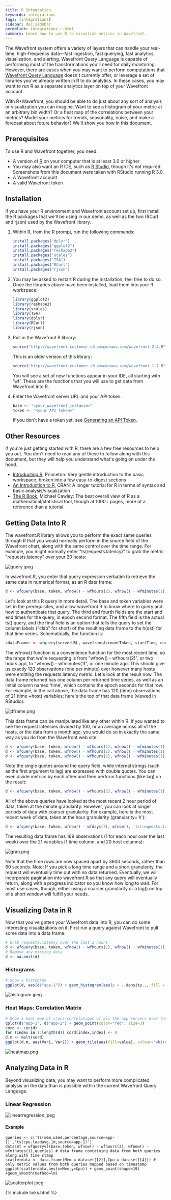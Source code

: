 ```yaml
---
title: R Integration
keywords: integrations
tags: [integrations]
sidebar: doc_sidebar
permalink: integrations_r.html
summary: Learn how to use R to visualize metrics in Wavefront.
---
```


The Wavefront system offers a variety of layers that can handle your real-time, high-frequency data&mdash;fast ingestion, fast querying, fast analytics, visualization, and alerting. Wavefront Query Language is capable of performing most of the transformations you'll need for daily monitoring. However, there are cases when you may want to perform computations that [Wavefront Query Language](query_language_reference) doesn't currently offer, or leverage a set of libraries you've already written in R to do analytics. In these cases, you may want to run R as a separate analytics layer on top of your Wavefront account.

With R+Wavefront, you should be able to do just about any sort of analysis or visualization you can imagine. Want to see a histogram of your metric at an arbitrary bin width? Or a heat map of the correlations between your metrics? Model your metrics for trends, seasonality, noise, and make a forecast about future behavior? We'll show you how in this document.


## Prerequisites

To use R and Wavefront together, you need:

- A version of [R](http://cran.rstudio.com/) on your computer that is at least 3.0 or higher
- You may also want an R IDE, such as [R Studio](https://www.rstudio.com/), though it's not required. Screenshots from this document were taken with RStudio running R 3.0.
- A Wavefront account
- A valid Wavefront token

## Installation
If you have your R environment and Wavefront account set up, first install the R packages that we'll be using in our demo, as well as the two (RCurl and rjson) used by the Wavefront library. 

1.  Within R, from the R prompt, run the following commands:

    ```r
    install.packages("dplyr") 
    install.packages("ggplot2")
    install.packages("reshape2")
    install.packages("scales")
    install.packages("TSA")
    install.packages("RCurl")
    install.packages("rjson")
    ```

 1. You may be asked to restart R during the installation; feel free to do so. Once the libraries above have been installed, load them into your R workspace:

    ```r
    library(ggplot2)
    library(reshape2)
    library(scales)
    library(TSA)
    library(dplyr)
    library(RCurl)
    library(rjson)
    ```

 1. Pull in the Wavefront R library:

    ```r
    source("http://wavefront-customer.s3.amazonaws.com/wavefront-2.4.R")
    ```

    This is an older version of this library:

    ```r
    source("http://wavefront-customer.s3.amazonaws.com/wavefront-1.7.R")
    ```

    You will see a set of new functions appear in your IDE, all starting with 'wf'. These are the functions that you will use to get data from Wavefront into R. 

 1. Enter the Wavefront server URL and your API token:

    ```r
    base <- "<your_wavefront_instance>"
    token <- "<your API token>"
    ```

    If you don't have a token yet, see [Generating an API Token](wavefront_api#generating-an-api-token).

## Other Resources
If you're just getting started with R, there are a few free resources to help you out. You don't need to read any of these to follow along with this document, but they will help you understand what's going on under the hood.

- [Introducting R](http://data.princeton.edu/R/default.html), Princeton: Very gentle introduction to the basic workspace, broken into a few easy-to-digest sections 
- [An Introduction to R](http://cran.r-project.org/doc/manuals/R-intro.html), CRAN: A longer tutorial for R in terms of syntax and basic analysis/visualization
- [The R Book](https://archive.org/download/TheRBook/The_R_Book-Crawley.pdf), Michael Cawley: The best overall view of R as a mathematical/statistical tool, though at 1000+ pages, more of a reference than a tutorial.


## Getting Data Into R

The wavefront.R library allows you to perform the exact same queries through R that you would normally perform in the source field of the Wavefront chart, along with the same control over the time range. For example, you might normally enter "ts(requests.latency)" to grab the metric "requests.latency" over your 20 hosts:

![query.jpeg](images/query.jpeg)

In wavefront.R, you enter that query expression verbatim to retrieve the same data in numerical format, as an R data frame:

```r
d <- wfquery(base, token, wfnow() - wfhours(2), wfnow() - wfminutes(1), 'ts(requests.latency)', clab='h')
```
Let's look at this R query in more detail. The base and token variables were set in the prerequisites, and allow wavefront.R to know where to query and how to authenticate that query. The third and fourth fields are the start and end times for the query, in epoch second format. The fifth field is the actual ts() query, and the final field is an option that tells the query to set the column labels ("clab" for short) of the resulting data frame to the h(ost) for that time series. Schematically, the function is:

```r
<dataFrame> <- wfquery(serverURL, wavefrontAccountToken, startTime, endTime, query)
```
 
The wfnow() function is a convenience function for the most recent time, so the range that we're requesting is from "wfnow() - wfhours(2)", or two hours ago, to "wfnow() - wfminutes(1)", or one minute ago. This should give us exactly 120 observations (one per minute) over however many hosts were emitting the requests.latency metric.
Let's look at the result now. The data frame returned has one column per returned time series, as well as an initial column named 'time', which contains the epoch seconds for that row. For example, in the call above, the data frame has 120 (time) observations of 21 (time +host) variables; here's the top of that data frame (viewed in RStudio):

![dframe.png](images/dframe.png)

This data frame can be manipulated like any other within R.
If you wanted to see the request latencies divided by 100, or an average across all of the hosts, or the data from a month ago, you would do so in exactly the same way as you do from the Wavefront web site:

```r
d <- wfquery(base, token, wfnow() - wfhours(2), wfnow() - wfminutes(1), 'ts(requests.latency) / 100', clab='h')
d <- wfquery(base, token, wfnow() - wfhours(2), wfnow() - wfminutes(1), 'avg(ts(requests.latency))', clab='h')
d <- wfquery(base, token, wfnow() - wfhours(2), wfnow() - wfminutes(1), 'lag("one month ago", avg(ts(requests.latency)))', clab='h')
```

Note the single quotes around the query field, while internal strings (such as the first argument to lag) are expressed with double quotes. You can even divide metrics by each other and then perform functions (like lag) on the result:

```r
d <- wfquery(base, token, wfnow() - wfhours(2), wfnow() - wfminutes(1), 'lag("one month ago", ts(requests.failures.num) / ts(requests.total.num))', clab='h')
```

All of the above queries have looked at the most recent 2 hour period of data, taken at the minute granularity. However, you can look at longer periods of data with coarser granularity. For example, here is the most recent week of data, taken at the hour granularity (granularity='h'):

```r
d <- wfquery(base, token, wfnow() - wfdays(7), wfnow(), 'ts(requests.latency)', clab='h', granularity='h')
```

The resulting data frame has 169 observations (1 for each hour over the last week) over the 21 variables (1 time column, and 20 host columns):

![gran.png](images/gran.png)

Note that the time rows are now spaced apart by 3600 seconds, rather than 60 seconds.
Note: If you pick a long time range and a short granularity, the request will eventually time out with no data returned. Eventually, we will incorporate pagination into wavefront.R so that any query will eventually return, along with a progress indicator so you know how long to wait. For most use cases, though, either using a coarser granularity or a lag() on top of a short window will fulfill your needs.

## Visualizing Data in R
Now that you've gotten your Wavefront data into R, you can do some interesting visualizations on it. First run a query against Wavefront to pull some data into a data frame:

```r
# Grab requests.latency over the last 2 hours
d <- wfquery(base, token, wfnow() - wfhours(2), wfnow() - wfminutes(1), 'ts(requests.latency)', clab='h')
# Remove any missing data
d <- na.omit(d)
```

### Histograms

```r
# Show a histogram
ggplot(d, aes(d$"app-1")) + geom_histogram(aes(y = ..density.., fill = ..count..), binwidth=5) + geom_density()
```
![histogram.jpeg](images/histogram.jpeg)

### Heat Maps: Correlation Matrix
 
```r
# Show a heat map of cross-correlations of all the app servers over the full 2h window
qplot(d$"app-1", d$"app-2") + geom_point(color="red", size=3)
cord <- cor(d)
for (index in 1:length(d)) cord[index,index] <- 0
d.m <- melt(cord)
ggplot(d.m, aes(Var1, Var2)) + geom_tile(aes(fill=value), colour="white")    + scale_fill_gradient(low="white", high="steelblue")
```

![heatmap.png](images/heatmap.png)

## Analyzing Data in R
Beyond visualizing data, you may want to perform more complicated analysis on the data than is possible within the current Wavefront Query Language.

### Linear Regression

![linearregression.jpeg](images/linearregression.jpeg)

#### Example

```
queries <- c('ts(mem.used.percentage,source=app-1)','ts(cpu.loadavg.1m,source=app-1)')
dataset = wfqueryvl(base,token, wfnow() - wfhours(2), wfnow() - wfminutes(1),queries) # data frame containing data from both queries along with time stamp
scatterdata <- data.frame(Mem = dataset[[2]],Cpu = dataset[[4]]) # only metric values from both queries mapped based on timestamp
ggplot(scatterdata,aes(x=Mem,y=Cpu)) + geom_point(shape=19) +geom_smooth(method=lm)
```
![scatterplot.jpeg](images/scatterplot.jpeg)


{% include links.html %}
